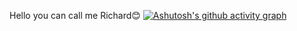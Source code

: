 Hello you can call me Richard😊
[![Ashutosh's github activity graph](https://github-readme-activity-graph.vercel.app/graph?username=Richard233n&theme=react)](https://github.com/ashutosh00710/github-readme-activity-graph)
